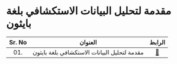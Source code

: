 # مقدمة لتحليل البيانات الاستكشافي بلغة بايثون


| Sr. No | العنوان                                                               |الرابط|
|:------:|----------------------------------------------------------------------------|:--:|
| 01.    | مقدمة لتحليل البيانات الاستكشافي بلغة بايثون|[🔗](https://fihm.ai/tutorials/intro-to-eda-by-python/)|
